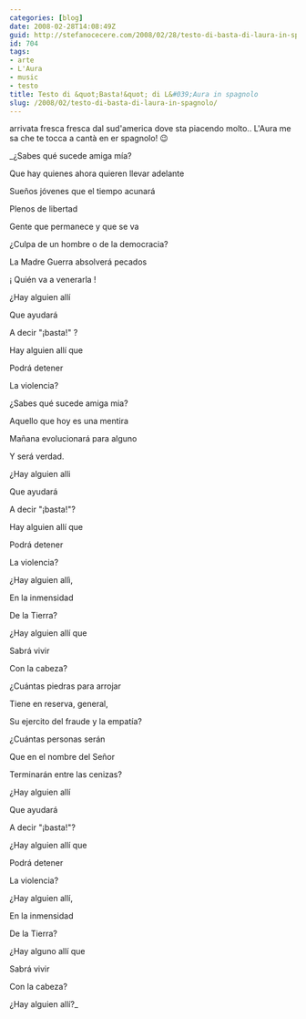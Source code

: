 ```yaml
---
categories: [blog]
date: 2008-02-28T14:08:49Z
guid: http://stefanocecere.com/2008/02/28/testo-di-basta-di-laura-in-spagnolo/
id: 704
tags:
- arte
- L'Aura
- music
- testo
title: Testo di &quot;Basta!&quot; di L&#039;Aura in spagnolo
slug: /2008/02/testo-di-basta-di-laura-in-spagnolo/
---
```


arrivata fresca fresca dal sud'america dove sta piacendo molto.. L'Aura me sa che te tocca a cantà en er spagnolo! 😉

_¿Sabes qué sucede amiga mía?
  
Que hay quienes ahora quieren llevar adelante
  
Sueños jóvenes que el tiempo acunará
  
Plenos de libertad
  
Gente que permanece y que se va
  
¿Culpa de un hombre o de la democracia?
  
La Madre Guerra absolverá pecados
  
¡ Quién va a venerarla !
  
¿Hay alguien allí
  
Que ayudará
  
A decir "¡basta!" ?
  
Hay alguien allí que
  
Podrá detener
  
La violencia?
  
¿Sabes qué sucede amiga mia?
  
Aquello que hoy es una mentira
  
Mañana evolucionará para alguno
  
Y será verdad.
  
¿Hay alguien alli
  
Que ayudará
  
A decir "¡basta!"?
  
Hay alguien allí que
  
Podrá detener
  
La violencia?
  
¿Hay alguien allì,
  
En la inmensidad
  
De la Tierra?
  
¿Hay alguien allí que
  
Sabrá vivir
  
Con la cabeza?
  
¿Cuántas piedras para arrojar
  
Tiene en reserva, general,
  
Su ejercito del fraude y la empatía?
  
¿Cuántas personas serán
  
Que en el nombre del Señor
  
Terminarán entre las cenizas?
  
¿Hay alguien allí
  
Que ayudará
  
A decir "¡basta!"?
  
¿Hay alguien allí que
  
Podrá detener
  
La violencia?
  
¿Hay alguien allí,
  
En la inmensidad
  
De la Tierra?
  
¿Hay alguno allí que
  
Sabrá vivir
  
Con la cabeza?
  
¿Hay alguien allí?_